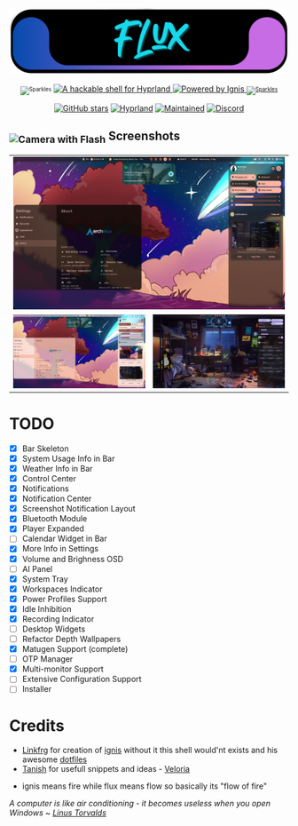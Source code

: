 <p align="center">
<a href="https://github.com/tr1xem/hyprfabricated">
  <img src="assets/logo/flux.png">
  </a>
</p>
<p align="center">
  <sub><sup><img src="https://raw.githubusercontent.com/Tarikul-Islam-Anik/Telegram-Animated-Emojis/main/Activity/Sparkles.webp" alt="Sparkles" width="25" height="25"/></sup></sub>
  <a href="https://github.com/hyprwm/Hyprland">
    <img src="https://img.shields.io/badge/A%20hackable%20shell%20for-Hyprland-0092CD?style=for-the-badge&logo=linux&color=0092CD&logoColor=D9E0EE&labelColor=000000" alt="A hackable shell for Hyprland">
  </a>
  <a href="https://github.com/ignis-sh/ignis">
    <img src="https://img.shields.io/badge/Powered%20by-Ignis-FAFAFA?style=for-the-badge&logo=python&color=FAFAFA&logoColor=D9E0EE&labelColor=000000" alt="Powered by Ignis">
  <sub><sup><img src="https://raw.githubusercontent.com/Tarikul-Islam-Anik/Telegram-Animated-Emojis/main/Activity/Sparkles.webp" alt="Sparkles" width="25" height="25"/></sup></sub>
  </a>
  </p>

<div align="center">

[![GitHub stars](https://img.shields.io/github/stars/tr1xem/flux?style=for-the-badge&logo=github&color=FFB686&logoColor=D9E0EE&labelColor=292324)](https://github.com/tr1xem/hyprfabricated/stargazers)
[![Hyprland](https://img.shields.io/badge/Made%20for-Hyprland-pink?style=for-the-badge&logo=linux&logoColor=D9E0EE&labelColor=292324&color=C6A0F6)](https://hyprland.org/)
[![Maintained](https://img.shields.io/badge/Maintained-Yes-blue?style=for-the-badge&logo=linux&logoColor=D9E0EE&labelColor=292324&color=3362E1)]()
[![Discord](https://dcbadge.limes.pink/api/server/https://discord.gg/EMWUTgegDm)](https://discord.gg/EMWUTgegDm)

</div>
<h2><sub><img src="https://raw.githubusercontent.com/Tarikul-Islam-Anik/Animated-Fluent-Emojis/master/Emojis/Objects/Camera%20with%20Flash.png" alt="Camera with Flash" width="25" height="25" /></sub> Screenshots</h2>
<table align="center">
  <tr>
    <td colspan="4"><img src="assets/screenshots/ss3.png"></td>
  </tr>
  <tr>
    <td colspan="1"><img src="assets/screenshots/ss2.png"></td>
    <td colspan="1"><img src="assets/screenshots/ss1.png"></td>
  </tr>
</table>

# TODO

- [x] Bar Skeleton
- [x] System Usage Info in Bar
- [x] Weather Info in Bar
- [x] Control Center
- [x] Notifications
- [x] Notification Center
- [x] Screenshot Notification Layout
- [x] Bluetooth Module
- [x] Player Expanded
- [ ] Calendar Widget in Bar
- [x] More Info in Settings
- [x] Volume and Brighness OSD
- [ ] AI Panel
- [x] System Tray
- [x] Workspaces Indicator
- [x] Power Profiles Support
- [x] Idle Inhibition
- [x] Recording Indicator
- [ ] Desktop Widgets
- [ ] Refactor Depth Wallpapers
- [x] Matugen Support (complete)
- [ ] OTP Manager
- [x] Multi-monitor Support
- [ ] Extensive Configuration Support
- [ ] Installer

# Credits

- [Linkfrg](https://github.com/linkfrg/) for creation of [ignis](https://github.com/ignis-sh/ignis) without it this shell would'nt exists and his awesome [dotfiles](https://github.com/linkfrg/dotfiles)
- [Tanish](https://github.com/randomboi404) for usefull snippets and ideas - [Veloria](https://github.com/randomboi404/veloria)

* ignis means fire while flux means flow so basically its "flow of fire"

_A computer is like air conditioning - it becomes useless when you open Windows_
~ [_Linus Torvalds_](https://www.youtube.com/watch?v=mjqTDtEY8W)
